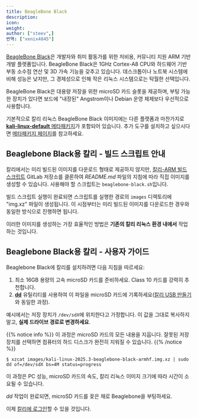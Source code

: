 ```yaml
---
title: BeagleBone Black
description:
icon:
weight:
author: ["steev",]
번역: ["xenix4845"]
---
```


[BeagleBone Black](http://beagleboard.org/BLACK)은 개발자와 취미 활동가를 위한 저비용, 커뮤니티 지원 ARM 기반 개발 플랫폼입니다. BeagleBone Black은 1GHz Cortex-A8 CPU와 하드웨어 기반 부동 소수점 연산 및 3D 가속 기능을 갖추고 있습니다. 데스크톱이나 노트북 시스템에 비해 성능은 낮지만, 그 경제성으로 인해 작은 리눅스 시스템으로는 탁월한 선택입니다.

BeagleBone Black은 대용량 저장을 위한 microSD 카드 슬롯을 제공하며, 부팅 가능한 장치가 있다면 보드에 "내장된" Angstrom이나 Debian 운영 체제보다 우선적으로 사용합니다.

기본적으로 칼리 리눅스 BeagleBone Black 이미지에는 다른 플랫폼과 마찬가지로 [**kali-linux-default** 메타패키지](/docs/general-use/metapackages/)가 포함되어 있습니다. 추가 도구를 설치하고 싶으시다면 [메타패키지 페이지](/docs/general-use/metapackages/)를 참고하세요.

<!--
## Kali on BeagleBone Black - User Instructions

If you're unfamiliar with the details of [downloading and validating a 칼리 리눅스 image](/docs/introduction/download-official-kali-linux-images/), or for [using that image to create a bootable device](/docs/usb/live-usb-install-with-windows/), it's strongly recommended that you refer to the more detailed procedures described in the specific articles on those subjects.

To install a pre-built image of the standard build of 칼리 리눅스 on your BeagleBone Black, follow these instructions:

1. Get a fast microSD card with at least 16GB capacity. Class 10 cards are highly recommended.
2. Download _and validate_ the `Kali BeagleBone Black` image from the [downloads](/get-kali/) area. The process for validating an image is described in more detail on [Downloading 칼리 리눅스](/docs/introduction/download-official-kali-linux-images/).
3. Use the **[dd](https://manpages.debian.org/testing/coreutils/dd.1.en.html)** utility to image this file to your microSD card (same process as [making a Kali USB](/docs/usb/live-usb-install-with-windows/).

In our example, we assume the storage device is located at `/dev/sdX`. Do _not_ simply copy these value, **change this to the correct drive path**.

{{% notice info %}}
This process will wipe out your microSD card. If you choose the wrong storage device, you may wipe out your computers hard disk.
{{% /notice %}}

```console
$ xzcat kali-linux-2025.1-beaglebone-black-armhf.img.xz | sudo dd of=/dev/sdX bs=4M status=progress
```

This process can take a while, depending on your PC, your microSD card's speed, and the size of the 칼리 리눅스 image.

Once the _dd_ operation is complete, insert the microSD card into the BeagleBone Black and power it on.

You should be able to [log in to Kali](/docs/introduction/default-credentials/).

## Kali on BeagleBone Black - Image Customization

If you want to customize the Kali BeagleBone Black image, including changes to the [packages](/docs/general-use/metapackages/) being installed, changing the [desktop environment](/docs/general-use/switching-desktop-environments/), increasing or decreasing the image file size or generally being adventurous, check out the [Kali-ARM Build-Scripts](https://gitlab.com/kalilinux/build-scripts/kali-arm) repository on GitLab, and follow the _README.md_ file's instructions. The script to use is `beaglebone-black.sh`.
-->

## Beaglebone Black용 칼리 - 빌드 스크립트 안내

칼리에서는 미리 빌드된 이미지를 다운로드 형태로 제공하지 않지만, [칼리-ARM 빌드 스크립트](https://gitlab.com/kalilinux/build-scripts/kali-arm) GitLab 저장소를 클론하여 _README.md_ 파일의 지침에 따라 직접 이미지를 생성할 수 있습니다. 사용해야 할 스크립트는 `beaglebone-black.sh`입니다.

빌드 스크립트 실행이 완료되면 스크립트를 실행한 경로의 `images` 디렉토리에 "img.xz" 파일이 생성됩니다. 이 시점부터는 미리 빌드된 이미지를 다운로드한 경우와 동일한 방식으로 진행하면 됩니다.

이러한 이미지를 생성하는 가장 효율적인 방법은 **기존의 칼리 리눅스 환경 내에서** 작업하는 것입니다.

## Beaglebone Black용 칼리 - 사용자 가이드

Beaglebone Black에 칼리를 설치하려면 다음 지침을 따르세요:

1. 최소 16GB 용량의 고속 microSD 카드를 준비하세요. Class 10 카드를 강력히 추천합니다.
2. **[dd](https://manpages.debian.org/testing/coreutils/dd.1.en.html)** 유틸리티를 사용하여 이 파일을 microSD 카드에 기록하세요([칼리 USB 만들기](/docs/usb/live-usb-install-with-windows/)와 동일한 과정).

예시에서는 저장 장치가 `/dev/sdX`에 위치한다고 가정합니다. 이 값을 그대로 복사하지 말고, **실제 드라이브 경로로 변경하세요**.

{{% notice info %}}
이 과정은 microSD 카드의 모든 내용을 지웁니다. 잘못된 저장 장치를 선택하면 컴퓨터의 하드 디스크가 완전히 지워질 수 있습니다.
{{% /notice %}}

```console
$ xzcat images/kali-linux-2025.3-beaglebone-black-armhf.img.xz | sudo dd of=/dev/sdX bs=4M status=progress
```

이 과정은 PC 성능, microSD 카드의 속도, 칼리 리눅스 이미지 크기에 따라 시간이 소요될 수 있습니다.

_dd_ 작업이 완료되면, microSD 카드를 꽂은 채로 Beaglebone을 부팅하세요.

이제 [칼리에 로그인](/docs/introduction/default-credentials/)할 수 있을 것입니다.
